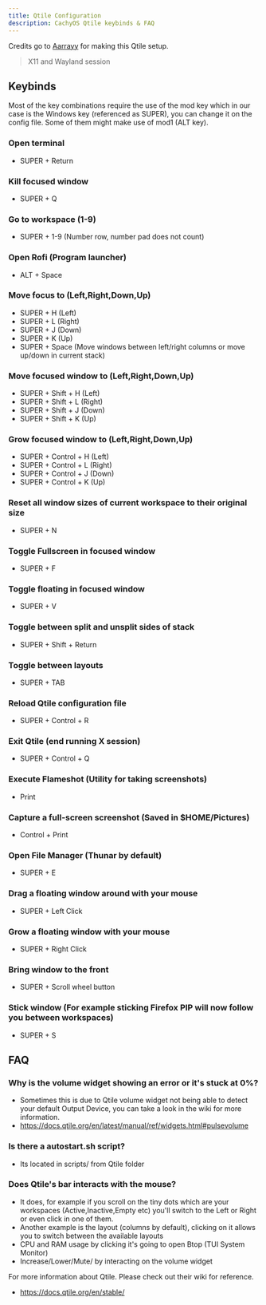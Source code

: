 ```yaml
---
title: Qtile Configuration
description: CachyOS Qtile keybinds & FAQ
---
```


Credits go to [Aarrayy](<https://github.com/aarrayy>) for making this Qtile setup.

> X11 and Wayland session

## Keybinds

Most of the key combinations require the use of the mod key which in our case is the Windows key (referenced as SUPER), you can change it on the config file.
Some of them might make use of mod1 (ALT key).

### Open terminal

* SUPER + Return

### Kill focused window

* SUPER + Q

### Go to workspace (1-9)

* SUPER + 1-9 (Number row, number pad does not count)

### Open Rofi (Program launcher)

* ALT + Space

### Move focus to (Left,Right,Down,Up)

* SUPER + H (Left)
* SUPER + L (Right)
* SUPER + J (Down)
* SUPER + K (Up)
* SUPER + Space (Move windows between left/right columns or move up/down in current stack)

### Move focused window to (Left,Right,Down,Up)

* SUPER + Shift + H (Left)
* SUPER + Shift + L (Right)
* SUPER + Shift + J (Down)
* SUPER + Shift + K (Up)

### Grow focused window to (Left,Right,Down,Up)

* SUPER + Control + H (Left)
* SUPER + Control + L (Right)
* SUPER + Control + J (Down)
* SUPER + Control + K (Up)

### Reset all window sizes of current workspace to their original size

* SUPER + N

### Toggle Fullscreen in focused window

* SUPER + F

### Toggle floating in focused window

* SUPER + V

### Toggle between split and unsplit sides of stack

* SUPER + Shift + Return

### Toggle between layouts

* SUPER + TAB

### Reload Qtile configuration file

* SUPER + Control + R

### Exit Qtile (end running X session)

* SUPER + Control + Q

### Execute Flameshot (Utility for taking screenshots)

* Print

### Capture a full-screen screenshot (Saved in $HOME/Pictures)

* Control + Print

### Open File Manager (Thunar by default)

* SUPER + E

### Drag a floating window around with your mouse

* SUPER + Left Click

### Grow a floating window with your mouse

* SUPER + Right Click

### Bring window to the front

* SUPER + Scroll wheel button

### Stick window (For example sticking Firefox PIP will now follow you between workspaces)

* SUPER + S

## FAQ

### Why is the volume widget showing an error or it's stuck at 0%?

* Sometimes this is due to Qtile volume widget not being able to detect your default Output Device, you can take a look in the wiki for more information.
* <https://docs.qtile.org/en/latest/manual/ref/widgets.html#pulsevolume>

### Is there a autostart.sh script?

* Its located in scripts/ from Qtile folder

### Does Qtile's bar interacts with the mouse?

* It does, for example if you scroll on the tiny dots which are your workspaces (Active,Inactive,Empty etc) you'll switch to the Left or Right or even click in one of them.
* Another example is the layout (columns by default), clicking on it allows you to switch between the available layouts
* CPU and RAM usage by clicking it's going to open Btop (TUI System Monitor)
* Increase/Lower/Mute/ by interacting on the volume widget

For more information about Qtile. Please check out their wiki for reference.

* <https://docs.qtile.org/en/stable/>
